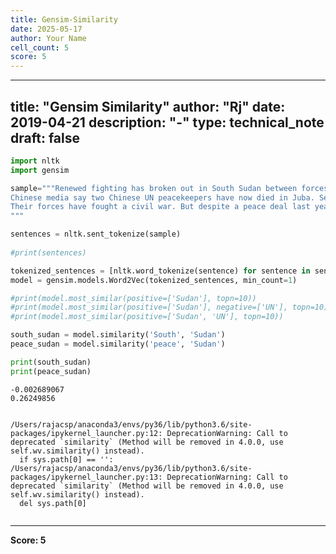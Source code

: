 ```yaml
---
title: Gensim-Similarity
date: 2025-05-17
author: Your Name
cell_count: 5
score: 5
---
```


---
title: "Gensim Similarity"
author: "Rj"
date: 2019-04-21
description: "-"
type: technical_note
draft: false
---

```python
import nltk 
import gensim
```


```python
sample="""Renewed fighting has broken out in South Sudan between forces loyal to the president and vice-president. A reporter in the capital, Juba, told the BBC gunfire and large explosions could be heard all over the city; he said heavy artillery was being used. More than 200 people are reported to have died in clashes since Friday. The latest violence came hours after the UN Security Council called on the warring factions to immediately stop the fighting. In a unanimous statement, the council condemned the violence "in the strongest terms" and expressed "particular shock and outrage" at attacks on UN sites. It also called for additional peacekeepers to be sent to South Sudan.
Chinese media say two Chinese UN peacekeepers have now died in Juba. Several other peacekeepers have been injured, as well as a number of civilians who have been caught in crossfire. The latest round of violence erupted when troops loyal to President Salva Kiir and first Vice-President Riek Machar began shooting at each other in the streets of Juba. Relations between the two men have been fractious since South Sudan won independence from Sudan in 2011.
Their forces have fought a civil war. But despite a peace deal last year ending the conflict, both sides retain their military capabilities and have continued to accuse each other of bad faith. On Monday, there were reports of tanks on the streets of Juba and clashes close to the airport and UN camps sheltering civilians. The US embassy warned of "serious fighting" taking place. A BBC correspondent in the Kenyan capital, Nairobi, said it was not clear if Mr Kiir and Mr Machar remained in control of their forces. A UN spokeswoman in Juba, Shantal Persaud, said fighting over the past few days had caused hundreds of internally displaced people to take refuge in UN premises. She said both South Sudanese leaders were responsible for implementing last year's peace agreement, which included a permanent ceasefire and the deployment of forces away from Juba. Information Minister Michael Makuei told the BBC that the situation in the city was "under full control" and civilians who had fled should return to their homes. Mr Machar's military spokesman, Col William Gatjiath, accused officials loyal to the president of lying, and said there had been at least 10 hours of clashes on Sunday. "The situation in South Sudan is uncontrollable because Salva Kiir and his followers are not ready to follow the peace agreement," he said. 
"""
```


```python
sentences = nltk.sent_tokenize(sample)
    
#print(sentences)

tokenized_sentences = [nltk.word_tokenize(sentence) for sentence in sentences]
model = gensim.models.Word2Vec(tokenized_sentences, min_count=1)

#print(model.most_similar(positive=['Sudan'], topn=10))
#print(model.most_similar(positive=['Sudan'], negative=['UN'], topn=10))
#print(model.most_similar(positive=['Sudan', 'UN'], topn=10))

south_sudan = model.similarity('South', 'Sudan')
peace_sudan = model.similarity('peace', 'Sudan')

print(south_sudan)
print(peace_sudan)
```

    -0.002689067
    0.26249856


    /Users/rajacsp/anaconda3/envs/py36/lib/python3.6/site-packages/ipykernel_launcher.py:12: DeprecationWarning: Call to deprecated `similarity` (Method will be removed in 4.0.0, use self.wv.similarity() instead).
      if sys.path[0] == '':
    /Users/rajacsp/anaconda3/envs/py36/lib/python3.6/site-packages/ipykernel_launcher.py:13: DeprecationWarning: Call to deprecated `similarity` (Method will be removed in 4.0.0, use self.wv.similarity() instead).
      del sys.path[0]



```python

```


---
**Score: 5**